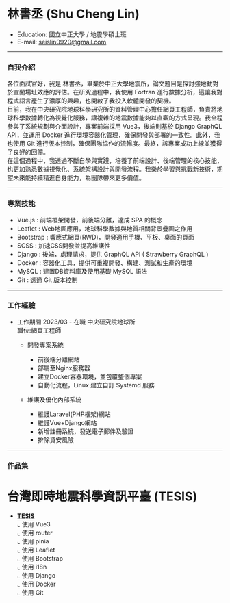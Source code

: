 # 林書丞 (Shu Cheng Lin) 
- Education: 國立中正大學 / 地震學碩士班
- E-mail: seislin0920@gmail.com
<hr>

### 自我介紹
各位面試官好，我是 林書丞，畢業於中正大學地震所，論文題目是探討強地動對於宜蘭場址效應的評估。在研究過程中，我使用 Fortran 進行數據分析，這讓我對程式語言產生了濃厚的興趣，也開啟了我投入軟體開發的契機。 <BR>
目前，我在中央研究院地球科學研究所的資料管理中心擔任網頁工程師，負責將地球科學數據轉化為視覺化服務，讓複雜的地震數據能夠以直觀的方式呈現。我全程參與了系統規劃與介面設計，專案前端採用 Vue3，後端則基於 Django GraphQL API，並運用 Docker 進行環境容器化管理，確保開發與部署的一致性。此外，我也使用 Git 進行版本控制，確保團隊協作的流暢度。最終，該專案成功上線並獲得了良好的回饋。 <BR>
在這個過程中，我透過不斷自學與實踐，培養了前端設計、後端管理的核心技能，也更加熟悉數據視覺化、系統架構設計與開發流程。我樂於學習與挑戰新技術，期望未來能持續精進自身能力，為團隊帶來更多價值。 <BR>

<hr>

### 專業技能
- Vue.js : 前端框架開發，前後端分離，達成 SPA 的概念
- Leaflet : Web地圖應用，地球科學數據與地質相關背景疊圖之作用
- Bootstrap :  響應式網頁(RWD)，開發適用手機、平板、桌面的頁面
- SCSS : 加速CSS開發並提高維護性
- Django : 後端，處理請求，提供 GraphQL API ( Strawberry GraphQL )
- Docker : 容器化工具，提供可重複開發、構建、測試和生產的環境
- MySQL : 建置DB資料庫及使用基礎 MySQL 語法
- Git : 透過 Git 版本控制

<hr>

### 工作經驗 
-  工作期間 2023/03 - 在職 中央研究院地球所 <BR>
   職位:網頁工程師 <BR>
   * 開發專案系統
      * 前後端分離網站
      * 部屬至Nginx服務器
      * 建立Docker容器環境，並包覆整個專案
      * 自動化流程，Linux 建立自訂 Systemd 服務

   * 維護及優化內部系統
      * 維護Laravel(PHP框架)網站
      * 維護Vue+Django網站
      * 新增註冊系統，發送電子郵件及驗證
      * 排除資安風險

<hr>

### 作品集 
 # 台灣即時地震科學資訊平臺 (TESIS)
 - <a href="https://tesis.earth.sinica.edu.tw/" target="blank"><B>TESIS</B><BR></a>
   ⌞ 使用 Vue3 <BR>
   ⌞ 使用 router <BR>
   ⌞ 使用 pinia <BR>
   ⌞ 使用 Leaflet <BR>
   ⌞ 使用 Bootstrap <BR>
   ⌞ 使用 i18n <BR>
   ⌞ 使用 Django <BR>
   ⌞ 使用 Docker <BR>
   ⌞ 使用 Git <BR>


